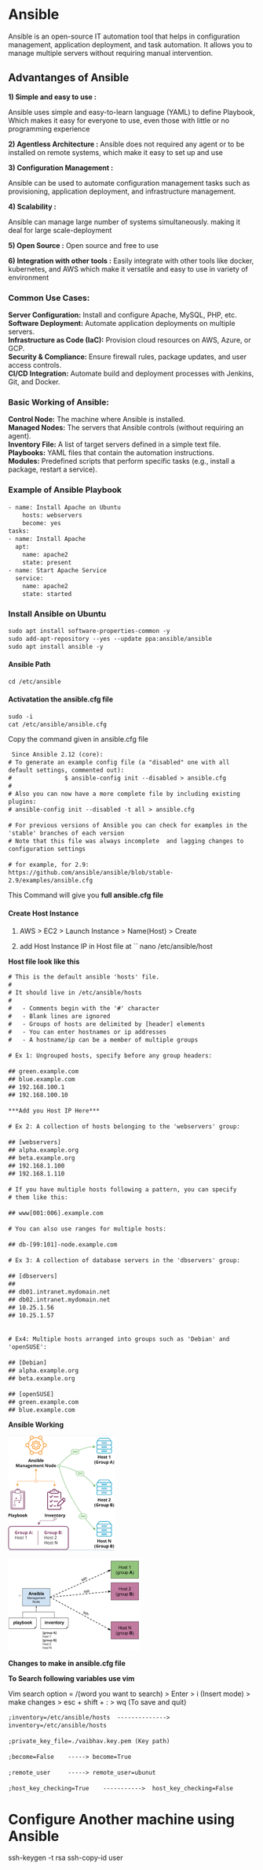 # Ansible

Ansible is an open-source IT automation tool that helps in configuration management, application deployment, and task automation. It allows you to manage multiple servers without requiring manual intervention.

## Advantanges of Ansible

**1) Simple and easy to use :**

Ansible uses simple and easy-to-learn language (YAML) to define Playbook, Which makes it easy for everyone to use, even those with little or no programming experience

**2) Agentless Architecture :**
Ansible does not required any agent or to be installed on remote systems, which make it easy to set up and use

**3) Configuration Management :**

Ansible can be used to automate configuration management tasks such as provisioning, application deployment, and infrastructure management.

**4) Scalability :**

Ansible can manage large number of systems simultaneously. making it deal for large scale-deployment

**5) Open Source :**
Open source and free to use 

**6) Integration with other tools :**
Easily integrate with other tools like docker, kubernetes, and AWS which make it versatile and easy to use in variety of environment

### Common Use Cases:

**Server Configuration:** Install and configure Apache, MySQL, PHP, etc.<br>
**Software Deployment:** Automate application deployments on multiple servers.<br>
**Infrastructure as Code (IaC):** Provision cloud resources on AWS, Azure, or GCP.<br>
**Security & Compliance:** Ensure firewall rules, package updates, and user access controls.<br>
**CI/CD Integration:** Automate build and deployment processes with Jenkins, Git, and Docker.


### Basic Working of Ansible: 

**Control Node:** The machine where Ansible is installed.<br>
**Managed Nodes:** The servers that Ansible controls (without requiring an agent).<br>
**Inventory File:** A list of target servers defined in a simple text file.<br>
**Playbooks:** YAML files that contain the automation instructions.<br>
**Modules:** Predefined scripts that perform specific tasks (e.g., install a package, restart a service).

### Example of Ansible Playbook

    - name: Install Apache on Ubuntu
        hosts: webservers
        become: yes
    tasks:
    - name: Install Apache
      apt:
        name: apache2
        state: present
    - name: Start Apache Service
      service:
        name: apache2
        state: started

### Install Ansible on Ubuntu

    sudo apt install software-properties-common -y
    sudo add-apt-repository --yes --update ppa:ansible/ansible
    sudo apt install ansible -y

#### Ansible Path

    cd /etc/ansible

#### Activatation the ansible.cfg file

    sudo -i
    cat /etc/ansible/ansible.cfg
    
Copy the command given in ansible.cfg file

     Since Ansible 2.12 (core):
    # To generate an example config file (a "disabled" one with all default settings, commented out):
    #               $ ansible-config init --disabled > ansible.cfg
    #
    # Also you can now have a more complete file by including existing plugins:
    # ansible-config init --disabled -t all > ansible.cfg

    # For previous versions of Ansible you can check for examples in the 'stable' branches of each version
    # Note that this file was always incomplete  and lagging changes to configuration settings

    # for example, for 2.9: https://github.com/ansible/ansible/blob/stable-2.9/examples/ansible.cfg

This Command will give you **full ansible.cfg file**

#### Create Host Instance 

1) AWS > EC2 > Launch Instance > Name(Host) > Create

2) add Host Instance IP in Host file at `` nano /etc/ansible/host 

**Host file look like this**

    # This is the default ansible 'hosts' file.
    #
    # It should live in /etc/ansible/hosts
    #
    #   - Comments begin with the '#' character
    #   - Blank lines are ignored
    #   - Groups of hosts are delimited by [header] elements
    #   - You can enter hostnames or ip addresses
    #   - A hostname/ip can be a member of multiple groups

    # Ex 1: Ungrouped hosts, specify before any group headers:

    ## green.example.com
    ## blue.example.com
    ## 192.168.100.1
    ## 192.168.100.10

    ***Add you Host IP Here***

    # Ex 2: A collection of hosts belonging to the 'webservers' group:

    ## [webservers]
    ## alpha.example.org
    ## beta.example.org
    ## 192.168.1.100
    ## 192.168.1.110

    # If you have multiple hosts following a pattern, you can specify
    # them like this:

    ## www[001:006].example.com

    # You can also use ranges for multiple hosts: 

    ## db-[99:101]-node.example.com

    # Ex 3: A collection of database servers in the 'dbservers' group:

    ## [dbservers]
    ##
    ## db01.intranet.mydomain.net
    ## db02.intranet.mydomain.net
    ## 10.25.1.56
    ## 10.25.1.57


    # Ex4: Multiple hosts arranged into groups such as 'Debian' and 'openSUSE':

    ## [Debian]
    ## alpha.example.org
    ## beta.example.org

    ## [openSUSE]
    ## green.example.com
    ## blue.example.com

**Ansible Working**

![Ansible Working](/ansible%20working.png)

![](/download.png)

**Changes to make in ansible.cfg file**

**To Search following variables use vim**

Vim search option = /(word you want to search) > Enter > i (Insert mode) > make changes > esc + shift + : > wq (To save and quit)

    ;inventory=/etc/ansible/hosts  --------------> inventory=/etc/ansible/hosts

    ;private_key_file=./vaibhav.key.pem (Key path)

    ;become=False    -----> become=True

    ;remote_user     -----> remote_user=ubunut

    ;host_key_checking=True    ----------->  host_key_checking=False


# Configure Another machine using Ansible

ssh-keygen -t rsa
ssh-copy-id user